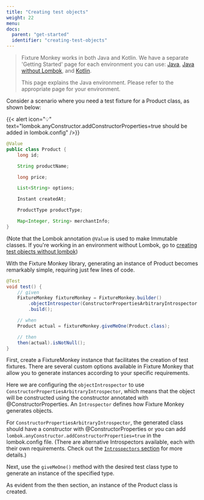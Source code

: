 ```yaml
---
title: "Creating test objects"
weight: 22
menu:
docs:
  parent: "get-started"
  identifier: "creating-test-objects"
---
```


> Fixture Monkey works in both Java and Kotlin.
> We have a separate 'Getting Started' page for each environment you can use: [Java](creating-test-objects.md), [Java without Lombok](creating-test-objects-without-lombok.md), and [Kotlin](creating-objects-in-kotlin.md).
>
> This page explains the Java environment. Please refer to the appropriate page for your environment.

Consider a scenario where you need a test fixture for a Product class, as shown below:

{{< alert icon="💡" text="lombok.anyConstructor.addConstructorProperties=true should be added in lombok.config" />}}

```java
@Value
public class Product {
    long id;

    String productName;

    long price;

    List<String> options;

    Instant createdAt;

    ProductType productType;

    Map<Integer, String> merchantInfo;
}
```
(Note that the Lombok annotation `@Value` is used to make Immutable classes. If you're working in an environment without Lombok, go to [creating test objects without lombok](/docs/get-started/creating-test-objects-without-lombok))

With the Fixture Monkey library, generating an instance of Product becomes remarkably simple, requiring just few lines of code.

```java
@Test
void test() {
    // given
    FixtureMonkey fixtureMonkey = FixtureMonkey.builder()
        .objectIntrospector(ConstructorPropertiesArbitraryIntrospector.INSTANCE)
        .build();

    // when
    Product actual = fixtureMonkey.giveMeOne(Product.class);

    // then
    then(actual).isNotNull();
}
```

First, create a FixtureMonkey instance that facilitates the creation of test fixtures.
There are several custom options available in Fixture Monkey that allow you to generate instances according to your specific requirements.

Here we are configuring the `objectIntrospector` to use `ConstructorPropertiesArbitraryIntrospector`, which means that the object will be constructed using the constructor annotated with @ConstructorProperties.
An `Introspector` defines how Fixture Monkey generates objects.

For `ConstructorPropertiesArbitraryIntrospector`, the generated class should have a constructor with @ConstructorProperties or you can add `lombok.anyConstructor.addConstructorProperties=true` in the lombok.config file.
(There are alternative Introspectors available, each with their own requirements. Check out the [`Introspectors` section](../../generating-objects/introspector) for more details.)

Next, use the `giveMeOne()` method with the desired test class type to generate an instance of the specified type.

As evident from the then section, an instance of the Product class is created.
